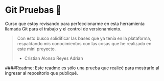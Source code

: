 # Git Pruebas 💚
Curso que estoy revisando para perfeccionarme en esta herramienta llamada Git para el trabajo y el control de versionamiento.

>Con esto busco solidificar las bases que ya tenía en la plataforma, respaldando mis conocimientos con las cosas que he realizado en este mini proyecto.
>- Cristian Alonso Reyes Adrían

####Readme:
Este readme es sólo una prueba que realicé para mostrarlo al ingresar al repositorio que publiqué.